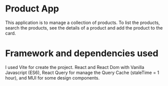 # Product App
This application is to manage a collection of products. To list the products, search the products, see the details of a product and add the product to the card.

# Framework and dependencies used
I used Vite for create the project. React and React Dom with Vanilla Javascript (ES6), React Query for manage the Query Cache (staleTime = 1 hour), and MUI for some design components.

